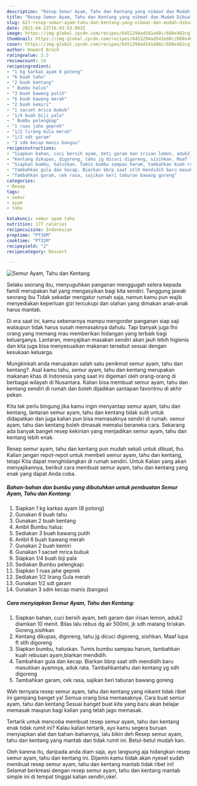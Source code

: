 ```yaml
---
description: "Resep Semur Ayam, Tahu dan Kentang yang nikmat dan Mudah Dibuat"
title: "Resep Semur Ayam, Tahu dan Kentang yang nikmat dan Mudah Dibuat"
slug: 627-resep-semur-ayam-tahu-dan-kentang-yang-nikmat-dan-mudah-dibuat
date: 2021-04-22T16:43:53.003Z
image: https://img-global.cpcdn.com/recipes/6451294ad541e88c/680x482cq70/semur-ayam-tahu-dan-kentang-foto-resep-utama.jpg
thumbnail: https://img-global.cpcdn.com/recipes/6451294ad541e88c/680x482cq70/semur-ayam-tahu-dan-kentang-foto-resep-utama.jpg
cover: https://img-global.cpcdn.com/recipes/6451294ad541e88c/680x482cq70/semur-ayam-tahu-dan-kentang-foto-resep-utama.jpg
author: Howard Brock
ratingvalue: 3.3
reviewcount: 14
recipeingredient:
- "1 kg karkas ayam 8 potong"
- "6 buah tahu"
- "2 buah kentang"
- " Bumbu halus"
- "3 buah bawang putih"
- "6 buah bawang merah"
- "2 buah kemiri"
- "1 sacset mrica bubuk"
- "1/4 buah biji pala"
- " Bumbu pelengkap"
- "1 ruas jahe geprek"
- "1/2 lirang Gula merah"
- "1/2 sdt garam"
- "3 sdm kecap manis bangau"
recipeinstructions:
- "Siapkan bahan, cuci bersih ayam, beti garam dan irisan lemon, aduk2 diamkan 10 menit. Bilas lalu rebus dg air 500ml, jk sdh matang tiriskan. Goreng,sisihkan"
- "Kentang dikupas, digoreng, tahu jg dicuci digoreng, sisihkan. Maaf lupa ft stlh digoreng"
- "Siapkan bumbu, haluskan. Tumis bumbu sampau harum, tambahkan kuah rebusan ayam,biarkan mendidih."
- "Tambahkan gula dan kecap. Biarkan bbrp saat stlh mendidih baru masukkan ayamnya, aduk rata. Tambahkantahu dan kentang yg sdh digoreng"
- "Tambahkan garam, cek rasa, sajikan beri taburan bawang goreng"
categories:
- Resep
tags:
- semur
- ayam
- tahu

katakunci: semur ayam tahu 
nutrition: 177 calories
recipecuisine: Indonesian
preptime: "PT16M"
cooktime: "PT32M"
recipeyield: "2"
recipecategory: Dessert

---
```



![Semur Ayam, Tahu dan Kentang](https://img-global.cpcdn.com/recipes/6451294ad541e88c/680x482cq70/semur-ayam-tahu-dan-kentang-foto-resep-utama.jpg)

Selaku seorang ibu, menyuguhkan panganan menggugah selera kepada famili merupakan hal yang mengasyikan bagi kita sendiri. Tanggung jawab seorang ibu Tidak sekadar mengatur rumah saja, namun kamu pun wajib menyediakan keperluan gizi tercukupi dan olahan yang dimakan anak-anak harus mantab.

Di era  saat ini, kamu sebenarnya mampu mengorder panganan siap saji walaupun tidak harus susah memasaknya dahulu. Tapi banyak juga lho orang yang memang mau memberikan hidangan yang terbaik bagi keluarganya. Lantaran, menyajikan masakan sendiri akan jauh lebih higienis dan kita juga bisa menyesuaikan makanan tersebut sesuai dengan kesukaan keluarga. 



Mungkinkah anda merupakan salah satu penikmat semur ayam, tahu dan kentang?. Asal kamu tahu, semur ayam, tahu dan kentang merupakan makanan khas di Indonesia yang saat ini digemari oleh orang-orang di berbagai wilayah di Nusantara. Kalian bisa membuat semur ayam, tahu dan kentang sendiri di rumah dan boleh dijadikan santapan favoritmu di akhir pekan.

Kita tak perlu bingung jika kamu ingin menyantap semur ayam, tahu dan kentang, lantaran semur ayam, tahu dan kentang tidak sulit untuk didapatkan dan juga kalian pun bisa memasaknya sendiri di rumah. semur ayam, tahu dan kentang boleh dimasak memalui beraneka cara. Sekarang ada banyak banget resep kekinian yang menjadikan semur ayam, tahu dan kentang lebih enak.

Resep semur ayam, tahu dan kentang pun mudah sekali untuk dibuat, lho. Kalian jangan repot-repot untuk membeli semur ayam, tahu dan kentang, tetapi Kita dapat menghidangkan di rumah sendiri. Untuk Kalian yang akan menyajikannya, berikut cara membuat semur ayam, tahu dan kentang yang enak yang dapat Anda coba.

<!--inarticleads1-->

##### Bahan-bahan dan bumbu yang dibutuhkan untuk pembuatan Semur Ayam, Tahu dan Kentang:

1. Siapkan 1 kg karkas ayam (8 potong)
1. Gunakan 6 buah tahu
1. Gunakan 2 buah kentang
1. Ambil  Bumbu halus:
1. Sediakan 3 buah bawang putih
1. Ambil 6 buah bawang merah
1. Gunakan 2 buah kemiri
1. Gunakan 1 sacset mrica bubuk
1. Siapkan 1/4 buah biji pala
1. Sediakan  Bumbu pelengkap:
1. Siapkan 1 ruas jahe geprek
1. Sediakan 1/2 lirang Gula merah
1. Gunakan 1/2 sdt garam
1. Gunakan 3 sdm kecap manis (bangau)




<!--inarticleads2-->

##### Cara menyiapkan Semur Ayam, Tahu dan Kentang:

1. Siapkan bahan, cuci bersih ayam, beti garam dan irisan lemon, aduk2 diamkan 10 menit. Bilas lalu rebus dg air 500ml, jk sdh matang tiriskan. Goreng,sisihkan
1. Kentang dikupas, digoreng, tahu jg dicuci digoreng, sisihkan. Maaf lupa ft stlh digoreng
1. Siapkan bumbu, haluskan. Tumis bumbu sampau harum, tambahkan kuah rebusan ayam,biarkan mendidih.
1. Tambahkan gula dan kecap. Biarkan bbrp saat stlh mendidih baru masukkan ayamnya, aduk rata. Tambahkantahu dan kentang yg sdh digoreng
1. Tambahkan garam, cek rasa, sajikan beri taburan bawang goreng




Wah ternyata resep semur ayam, tahu dan kentang yang nikamt tidak ribet ini gampang banget ya! Semua orang bisa memasaknya. Cara buat semur ayam, tahu dan kentang Sesuai banget buat kita yang baru akan belajar memasak maupun bagi kalian yang telah jago memasak.

Tertarik untuk mencoba membuat resep semur ayam, tahu dan kentang enak tidak rumit ini? Kalau kalian tertarik, ayo kamu segera buruan menyiapkan alat dan bahan-bahannya, lalu bikin deh Resep semur ayam, tahu dan kentang yang mantab dan tidak rumit ini. Betul-betul mudah kan. 

Oleh karena itu, daripada anda diam saja, ayo langsung aja hidangkan resep semur ayam, tahu dan kentang ini. Dijamin kamu tiidak akan nyesel sudah membuat resep semur ayam, tahu dan kentang mantab tidak ribet ini! Selamat berkreasi dengan resep semur ayam, tahu dan kentang mantab simple ini di tempat tinggal kalian sendiri,oke!.

